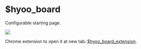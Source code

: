 # $hyoo_board

Configurable starting page.

![](https://i.imgur.com/q6hGG02.png)

Chrome extension to open it at new tab: [$hyoo_board_extension](./extension).
